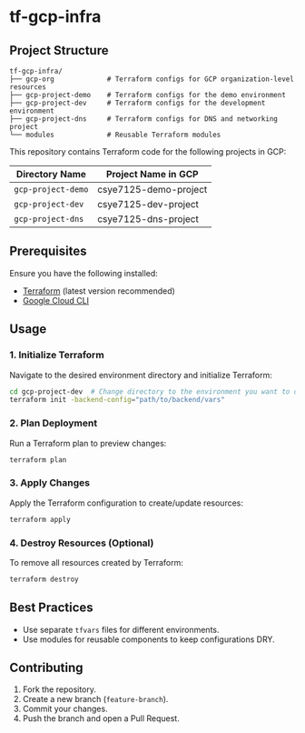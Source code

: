 # tf-gcp-infra
## Project Structure
```
tf-gcp-infra/
├── gcp-org             # Terraform configs for GCP organization-level resources
├── gcp-project-demo    # Terraform configs for the demo environment
├── gcp-project-dev     # Terraform configs for the development environment
├── gcp-project-dns     # Terraform configs for DNS and networking project
└── modules             # Reusable Terraform modules
```
This repository contains Terraform code for the following projects in GCP:

| **Directory Name**       | **Project Name in GCP**         |  
|----------------------|------------------------| 
| `gcp-project-demo`  | csye7125-demo-project           |  
| `gcp-project-dev`   | csye7125-dev-project     |  
| `gcp-project-dns`   | csye7125-dns-project  |  

## **Prerequisites**  

Ensure you have the following installed:  
- [Terraform](https://developer.hashicorp.com/terraform/downloads) (latest version recommended)  
- [Google Cloud CLI](https://cloud.google.com/sdk/docs/install)  

## Usage

### 1. Initialize Terraform
Navigate to the desired environment directory and initialize Terraform:
```sh
cd gcp-project-dev  # Change directory to the environment you want to deploy
terraform init -backend-config="path/to/backend/vars"
```

### 2. Plan Deployment
Run a Terraform plan to preview changes:
```sh
terraform plan
```

### 3. Apply Changes
Apply the Terraform configuration to create/update resources:
```sh
terraform apply
```

### 4. Destroy Resources (Optional)
To remove all resources created by Terraform:
```sh
terraform destroy
```

## Best Practices
- Use separate `tfvars` files for different environments.
- Use modules for reusable components to keep configurations DRY.

## Contributing
1. Fork the repository.
2. Create a new branch (`feature-branch`).
3. Commit your changes.
4. Push the branch and open a Pull Request.